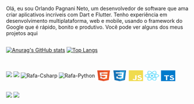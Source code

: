Olá, eu sou Orlando Pagnani Neto, um desenvolvedor de software que ama criar aplicativos incríveis com Dart e Flutter. Tenho experiência em desenvolvimento multiplataforma, web e mobile, usando o framework do Google que é rápido, bonito e produtivo. Você pode ver alguns dos meus projetos aqui

##

[![Anurag's GitHub stats](https://github-readme-stats.vercel.app/api?username=netopagnani&show_icons=true&theme=merko)](https://github.com/anuraghazra/github-readme-stats)
[![Top Langs](https://github-readme-stats.vercel.app/api/top-langs/?username=netopagnani&layout=donut&theme=merko)](https://github.com/anuraghazra/github-readme-stats)

##

<div style="display: inline_block"><br>
  
  <img src="https://cdn.jsdelivr.net/gh/devicons/devicon@latest/icons/amazonwebservices/amazonwebservices-original-wordmark.svg" />
  
  <img src="https://cdn.jsdelivr.net/gh/devicons/devicon@latest/icons/python/python-original.svg" />
                 
  <img align="center" alt="Rafa-Csharp" height="30" width="40" src="https://cdn.jsdelivr.net/gh/devicons/devicon/icons/dart/dart-plain-wordmark.svg">
  <img align="center" alt="Rafa-Python" height="30" width="40" src="https://cdn.jsdelivr.net/gh/devicons/devicon/icons/flutter/flutter-original.svg">
  <img align="center" alt="Rafa-HTML" height="30" width="40" src="https://raw.githubusercontent.com/devicons/devicon/master/icons/html5/html5-original.svg">
  <img align="center" alt="Rafa-CSS" height="30" width="40" src="https://raw.githubusercontent.com/devicons/devicon/master/icons/css3/css3-original.svg">
  <img align="center" alt="Rafa-Js" height="30" width="40" src="https://raw.githubusercontent.com/devicons/devicon/master/icons/javascript/javascript-plain.svg">
  <img align="center" alt="Rafa-React" height="30" width="40" src="https://raw.githubusercontent.com/devicons/devicon/master/icons/react/react-original.svg">
  <img align="center" alt="Rafa-Ts" height="30" width="40" src="https://raw.githubusercontent.com/devicons/devicon/master/icons/typescript/typescript-plain.svg">
</div>
  
  ##
 
<div> 
    <a href = "mailto:netopagnani@gmail.com"><img src="https://img.shields.io/badge/-Gmail-%23333?style=for-the-badge&logo=gmail&logoColor=white" target="_blank"></a>
  <a href="https://www.linkedin.com/in/orlandoantoniopagnanineto" target="_blank"><img src="https://img.shields.io/badge/-LinkedIn-%230077B5?style=for-the-badge&logo=linkedin&logoColor=white" target="_blank"></a> 
  
</div>
